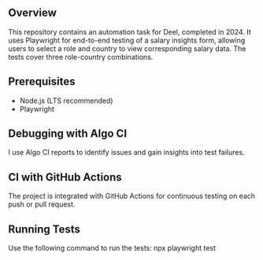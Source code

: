 ## Overview

This repository contains an automation task for Deel, completed in 2024. It uses Playwright for end-to-end testing of a salary insights form, allowing users to select a role and country to view corresponding salary data. The tests cover three role-country combinations.

## Prerequisites

- Node.js (LTS recommended)
- Playwright

## Debugging with Algo CI

I use Algo CI reports to identify issues and gain insights into test failures.

## CI with GitHub Actions

The project is integrated with GitHub Actions for continuous testing on each push or pull request.

## Running Tests

Use the following command to run the tests:
npx playwright test
